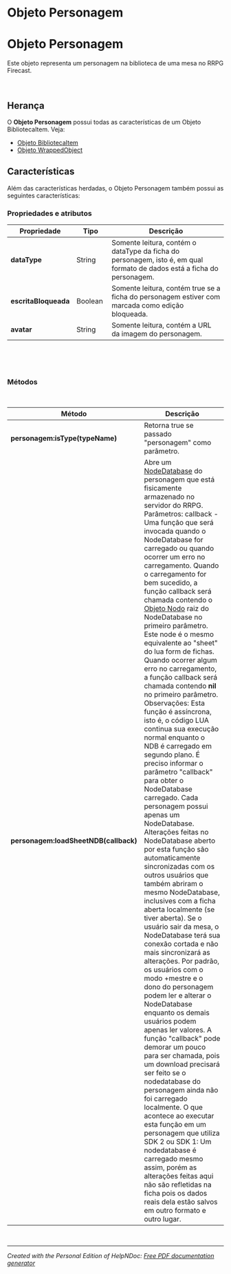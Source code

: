 # Objeto Personagem

# Objeto Personagem

Este objeto representa um personagem na biblioteca de uma mesa no RRPG Firecast.

&nbsp;

## Herança

O **Objeto Personagem** possui todas as características de um Objeto BibliotecaItem. Veja:

* [Objeto BibliotecaItem](<ObjetoBibliotecaItem.md>)
* [Objeto WrappedObject](<ObjetoWrappedObject.md>)

[](<Caracteristicasdetodasastagsvisu.md>)

## Características

Além das características herdadas, o Objeto Personagem também possui as seguintes características:

### Propriedades e atributos

| **Propriedade** | Tipo | Descrição |
| --- | --- | --- |
| **dataType** | String | Somente leitura, contém o dataType da ficha do personagem, isto é, em qual formato de dados está a ficha do personagem.&nbsp; |
| **escritaBloqueada** | Boolean&nbsp; | Somente leitura, contém true se a ficha do personagem estiver com marcada como edição bloqueada.&nbsp; |
| **avatar** | String | Somente leitura, contém a URL da imagem do personagem.&nbsp; |


&nbsp;

&nbsp;

### Métodos

&nbsp;

| **Método** | Descrição |
| --- | --- |
| **personagem:isType(typeName)**&nbsp; | Retorna true se passado "personagem" como parâmetro.&nbsp; |
| **personagem:loadSheetNDB(callback)** | Abre um [NodeDatabase](<NodeDatabase.md>) do personagem que está fisicamente armazenado no servidor do RRPG.&nbsp; Parâmetros: callback - Uma função que será invocada quando o NodeDatabase for carregado ou quando ocorrer um erro no carregamento. Quando o carregamento for bem sucedido, a função callback será chamada contendo o [Objeto Nodo](<ObjetoNodo.md>) raiz do NodeDatabase no primeiro parâmetro. Este node é o mesmo equivalente ao "sheet" do lua form de fichas. Quando ocorrer algum erro no carregamento, a função callback será chamada contendo **nil** no primeiro parâmetro.&nbsp; Observações: Esta função é assíncrona, isto é, o código LUA continua sua execução normal enquanto o NDB é carregado em segundo plano. É preciso informar o parâmetro "callback" para obter o NodeDatabase carregado. Cada personagem possui apenas um NodeDatabase. Alterações feitas no NodeDatabase aberto por esta função são automaticamente sincronizadas com os outros usuários que também abriram o mesmo NodeDatabase, inclusives com a ficha aberta localmente (se tiver aberta). Se o usuário sair da mesa, o NodeDatabase terá sua conexão cortada e não mais sincronizará as alterações. Por padrão, os usuários com o modo +mestre e o dono do personagem podem ler e alterar o NodeDatabase enquanto os demais usuários podem apenas ler valores. A função "callback" pode demorar um pouco para ser chamada, pois um download precisará ser feito se o nodedatabase do personagem ainda não foi carregado localmente. O que acontece ao executar esta função em um personagem que utiliza SDK 2 ou SDK 1: Um nodedatabase é carregado mesmo assim, porém as alterações feitas aqui não são refletidas na ficha pois os dados reais dela estão salvos em outro formato e outro lugar.&nbsp; |


&nbsp;


***
_Created with the Personal Edition of HelpNDoc: [Free PDF documentation generator](<https://www.helpndoc.com>)_
